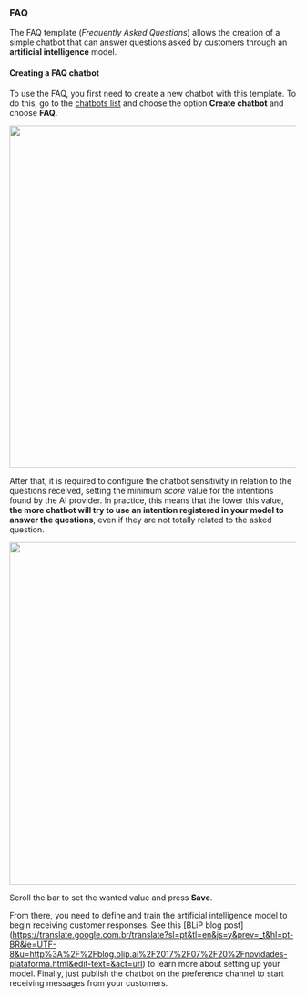 ### FAQ

The FAQ template (*Frequently Asked Questions*) allows the creation of a simple chatbot that can answer questions asked by customers through an **artificial intelligence** model.

#### Creating a FAQ chatbot 

To use the FAQ, you first need to create a new chatbot with this template. To do this, go to the [chatbots list](http://portal.blip.ai/#/application) and choose the option **Create chatbot** and choose **FAQ**.

<img width="600px" src="https://github.com/takenet/messaginghub-docs/raw/develop/docs/en/templates/faq1.png" />

After that, it is required to configure the chatbot sensitivity in relation to the questions received, setting the minimum *score* value  for the intentions found by the AI provider. In practice, this means that the lower this value, **the more chatbot will try to use an intention registered in your model to answer the questions**, even if they are not totally related to the asked question.

<img width="600px" src="https://github.com/takenet/messaginghub-docs/raw/develop/docs/en/templates/faq2.png" />

Scroll the bar to set the wanted value and press **Save**.

From there, you need to define and train the artificial intelligence model to begin receiving customer responses. See this [BLiP blog post] (https://translate.google.com.br/translate?sl=pt&tl=en&js=y&prev=_t&hl=pt-BR&ie=UTF-8&u=http%3A%2F%2Fblog.blip.ai%2F2017%2F07%2F20%2Fnovidades-plataforma.html&edit-text=&act=url) to learn more about setting up your model. Finally, just publish the chatbot on the preference channel to start receiving messages from your customers.
